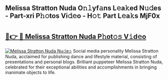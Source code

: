 ## Melissa Stratton Nuda O𝚗𝚕yf𝚊ns L𝚎a𝚔ed N𝚞𝚍es - Part-xri P𝚑𝚘tos Vi𝚍𝚎o - H𝚘𝚝 Part L𝚎a𝚔s MjF0x

# <h2><a href="http://kfa12tp.oniu.top/?m=Melissa+Stratton+Nuda">🔗👉 🔴 Melissa Stratton Nuda P𝚑ot𝚘𝚜 V𝚒d𝚎o</a></h2>

[![Melissa Stratton Nuda Nu𝚍e𝚜](https://i.imgur.com/0qMVB7G.gif)](http://kfa12tp.oniu.top/?m=Melissa+Stratton+Nuda)
Social media personality Melissa Stratton Nuda, acclaimed for publishing dance and lifestyle material, consisting of presentations and personal blogs. Brilliant puppeteer Melissa Stratton Nuda, celebrated for their exceptional abilities and accomplishments in bringing inanimate objects to life.  
